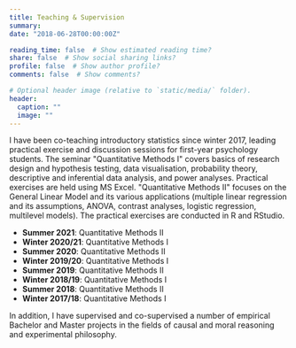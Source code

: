 ```yaml
---
title: Teaching & Supervision
summary: 
date: "2018-06-28T00:00:00Z"

reading_time: false  # Show estimated reading time?
share: false  # Show social sharing links?
profile: false  # Show author profile?
comments: false  # Show comments?

# Optional header image (relative to `static/media/` folder).
header:
  caption: ""
  image: ""
---
```


I have been co-teaching introductory statistics since winter 2017, leading practical exercise and discussion sessions for first-year psychology students. The seminar "Quantitative Methods I" covers basics of research design and hypothesis testing, data visualisation, probability theory, descriptive and inferential data analysis, and power analyses. Practical exercises are held using MS Excel. "Quantitative Methods II" focuses on the General Linear Model and its various applications (multiple linear regression and its assumptions, ANOVA, contrast analyses, logistic regression, multilevel models). The practical exercises are conducted in R and RStudio.

+ **Summer 2021**: Quantitative Methods II
+ **Winter 2020/21**: Quantitative Methods I
+ **Summer 2020**: Quantitative Methods II
+ **Winter 2019/20**: Quantitative Methods I
+ **Summer 2019**: Quantitative Methods II
+ **Winter 2018/19**: Quantitative Methods I
+ **Summer 2018**: Quantitative Methods II
+ **Winter 2017/18**: Quantitative Methods I

In addition, I have supervised and co-supervised a number of empirical Bachelor and Master projects in the fields of causal and moral reasoning and experimental philosophy.